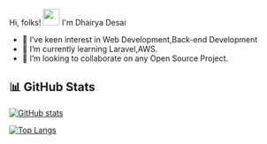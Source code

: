  Hi, folks! <img src="https://raw.githubusercontent.com/dhairya-desai/dhairya-desai/main/wave.gif" width="30px"> I'm Dhairya Desai
- 👀 I’ve keen interest in Web Development,Back-end Development
- 🌱 I’m currently learning Laravel,AWS.
- 💞️ I’m looking to collaborate on any Open Source Project.


## 📊 GitHub Stats
<a href="https://github.com/dhairya-desai">
  
![GitHub stats](https://github-readme-stats.vercel.app/api?username=dhairya-desai&show_icons=true&theme=tokyonight)
  
</a>
<a href="https://github.com/dhairya-desai">
  
![Top Langs](https://github-readme-stats.vercel.app/api/top-langs/?username=dhairya-desai&theme=tokyonight)
 
</a>
<!---
dhairya-desai/dhairya-desai is a ✨ special ✨ repository because its `README.md` (this file) appears on your GitHub profile.
You can click the Preview link to take a look at your changes.
--->



